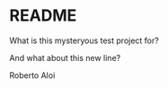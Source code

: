 <h1>README</h2>

What is this mysteryous test project for?

And what about this new line?

Roberto Aloi